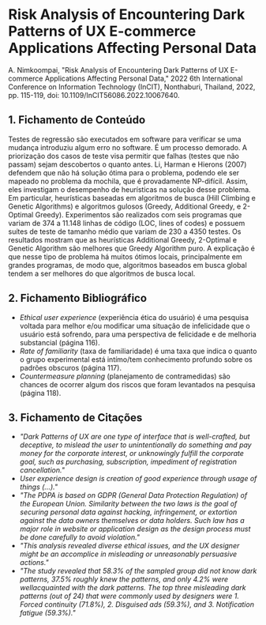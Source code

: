 # Risk Analysis of Encountering Dark Patterns of UX E-commerce Applications Affecting Personal Data

A. Nimkoompai, "Risk Analysis of Encountering Dark Patterns of UX E-commerce Applications Affecting Personal Data," 2022 6th International Conference on Information Technology (InCIT), Nonthaburi, Thailand, 2022, pp. 115-119, doi: 10.1109/InCIT56086.2022.10067640.

## 1. Fichamento de Conteúdo

Testes de regressão são executados em software para verificar se uma mudança introduziu algum erro no software. É um processo demorado. A priorização dos casos de teste visa permitir que falhas (testes que não passam) sejam descobertos o quanto antes. Li, Harman e Hierons (2007) defendem que não há solução ótima para o problema, podendo ele ser mapeado no problema da mochila, que é provadamente NP-difícil. Assim, eles investigam o desempenho de heurísticas na solução desse problema. Em particular, heurísticas baseadas em algoritmos de busca (Hill Climbing e Genetic Algorithms) e algoritmos gulosos (Greedy, Additional Greedy, e 2-Optimal Greedy).  Experimentos são realizados com  seis programas que variam de 374 a 11.148 linhas de código (LOC, lines of codes)  e possuem suítes de teste de tamanho médio que variam de 230 a 4350 testes. Os resultados mostram que as heurísticas Additional Greedy, 2-Optimal e Genetic Algorithm são melhores que Greedy Algorithm puro. A explicação é que nesse tipo de problema há muitos ótimos locais, principalmente em grandes programas, de modo que, algoritmos baseados em busca global tendem a ser melhores do que algoritmos de busca local.

## 2. Fichamento Bibliográfico
* _Ethical user experience_ (experiência ética do usuário) é uma pesquisa voltada para melhor e/ou modificar uma situação de infelicidade que o usuário está sofrendo, para uma perspectiva de felicidade e de melhoria substancial (página 116).
* _Rate of familiarity_ (taxa de familiaridade) é uma taxa que indica o quanto o grupo experimental está intímo/tem conhecimento profundo sobre os padrões obscuros (página 117).
* _Countermeasure planning_ (planejamento de contramedidas) são chances de ocorrer algum dos riscos que foram levantados na pesquisa (página 118).

## 3. Fichamento de Citações
* _"Dark Patterns of UX are one type of interface that is well-crafted, but deceptive, to mislead the user to unintentionally do something and pay money for the corporate interest, or unknowingly fulfill the corporate
goal, such as purchasing, subscription, impediment of registration cancellation."_
* _User experience design is creation of good experience through usage of things (...)."_
* _"The PDPA is based on GDPR (General Data Protection Regulation) of the European Union. Similarity between the two laws is the goal of securing personal data against hacking, infringement, or extortion against the data owners themselves or data holders. Such law has a major role in website or application design as the design process must be done carefully to avoid violation."_
* _"This analysis revealed diverse ethical issues, and the UX designer might be an accomplice in misleading or unreasonably persuasive actions."_
* _"The study revealed that 58.3% of the sampled group did not know dark patterns, 37.5% roughly knew the patterns, and only 4.2% were wellacquainted with the dark patterns. The top three misleading dark patterns (out of 24) that were commonly used by designers were 1. Forced continuity (71.8%), 2. Disguised ads (59.3%), and 3. Notification fatigue (59.3%)."_
